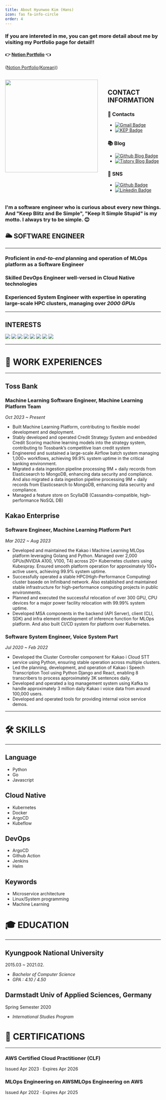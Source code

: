 ```yaml
---
title: About Hyunwoo Kim (Hans)
icon: fas fa-info-circle
order: 4
---
```


### If you are intereted in me, you can get more detail about me by visiting my Portfolio page for detail!!

#### 👉 [Notion Portfolio](https://bit.ly/3DOJRqp) 👈  
([Notion Portfolio(Korean)](https://bit.ly/3OLxAJE)) 

<br>

<div style="display: flex; flex-direction: row;">
  <div style="margin-right: 2rem;">
    <img src="https://user-images.githubusercontent.com/37402136/143150326-e30ee110-7924-4350-928d-bfdade556128.jpeg" width="300">
  </div>
  <div>
    <h2>CONTACT INFORMATION</h2>
    <h3>📮 Contacts</h3>
    <ul>
      <li>
        <a href="mailto:qgusdngusdn@gmail.com">
          <img src="https://img.shields.io/badge/Gmail-d14836?style=flat-square&logo=Gmail&logoColor=white" alt="Gmail Badge">
        </a>
      </li>
      <li>
        <a href="mailto:hans.818@tossbank.com">
          <img src="https://img.shields.io/badge/-Tossbank-blue?style=flat-square&logoColor=white" alt="KEP Badge">
        </a>
      </li>
    </ul>
    <h3>📚 Blog</h3>
    <ul>
      <li>
        <a href="https://hhhyunwoo.github.io/">
          <img src="https://img.shields.io/badge/-GithubBlog-black?style=flat-square&logo=Github&logoColor=white" alt="Github Blog Badge">
        </a>
      </li>
      <li>
        <a href="https://qrlagusdn.tistory.com/">
          <img src="https://img.shields.io/badge/-TistoryBlog-black?style=flat-square&logoColor=white" alt="Tistory Blog Badge">
        </a>
      </li>
    </ul>
    <h3>🔗 SNS</h3>
    <ul>
      <li>
        <a href="https://github.com/hhhyunwoo">
          <img src="https://img.shields.io/badge/-Github-black?style=flat-square&logo=Github&logoColor=white" alt="Github Badge">
        </a>
      </li>
      <li>
        <a href="https://www.linkedin.com/in/hyunwoo-hans-kim/">
          <img src="https://img.shields.io/badge/-LinkedIn-blue?style=flat-square&logo=Linkedin&logoColor=white" alt="Linkedin Badge">
        </a>
      </li>
    </ul>
  </div>
</div>

### I'm a software engineer who is curious about every new things. And "Keep Blitz and Be Simple", "Keep It Simple Stupid" is my motto. I always try to be simple. 😊

## 🌥 SOFTWARE ENGINEER

---

### Proficient in *end-to-end* planning and operation of **MLOps platform** as a Software Engineer

### Skilled **DevOps** Engineer well-versed in Cloud Native technologies

### Experienced System Engineer with expertise in operating large-scale HPC clusters, managing over ***2000 GPUs***

---

## INTERESTS

<a><img src="https://img.shields.io/badge/Machine Learning-9F6D1B?style=flat-square&logo=ML&logoColor=white"/></a>
<a><img src="https://img.shields.io/badge/Cloud Native-926DCB?style=flat-square&logo=cloud&logoColor=blue"/></a>
<a><img src="https://img.shields.io/badge/MLops-A0F99C?style=flat-square&logo=ML&logoColor=white"/></a>
<a><img src="https://img.shields.io/badge/Python-ED9517?style=flat-square&logo=python&logoColor=white"/></a>
<a><img src="https://img.shields.io/badge/Javascript-E10098?style=flat-square&logo=Javascript&logoColor=white"/></a>
<a><img src="https://img.shields.io/badge/React-3B91C5?style=flat-square&logo=React&logoColor=white"/></a>
<a><img src="https://img.shields.io/badge/C-00599C?style=flat-square&logo=C%2B%2B&logoColor=white"/></a>
<a><img src="https://img.shields.io/badge/CSS-926DBB?style=flat-square&logo=CSS3&logoColor=white"/></a>

---
# 🏢  WORK EXPERIENCES

---
## Toss Bank

### Machine Learning Software Engineer, Machine Learning Platform Team

*Oct 2023 ~ Present*

- Built Machine Learning Platform, contributing to flexible model development and deployment.
- Stably developed and operated Credit Strategy System and embedded Credit Scoring machine learning models into the strategy system, contributing to Tossbank’s competitive loan credit system
- Engineered and sustained a large-scale Airflow batch system managing 1,000+ workflows, achieving 99.9% system uptime in the critical banking environment.
- Migrated a data ingestion pipeline processing 9M + daily records from Elasticsearch to MongoDB, enhancing data security and compliance. And also migrated a data ingestion pipeline processing 9M + daily records from Elasticsearch to MongoDB, enhancing data security and compliance.
- Managed a feature store on ScyllaDB (Cassandra-compatible, high-performance NoSQL DB)

## Kakao Enterprise

### Software Engineer, Machine Learning Platform Part

*Mar 2022 ~ Aug 2023*

- Developed and maintained the Kakao i Machine Learning MLOps platform leveraging Golang and Python. Managed over 2,000 GPUs(NVIDIA A100, V100, T4) across 20+ Kubernetes clusters using Kubespray. Ensured smooth platform operation for approximately 100+ active users, achieving 99.9% system uptime.
- Successfully operated a stable HPC(High-Performance Computing) cluster basede on Infiniband network. Also established and maintained stable infrastructure for high-performance computing projects in public environments.
- Planned and executed the successful relocation of over 300 GPU, CPU devices for a major power facility relocation with 99.99% system uptime.
- Developed MSA components in the backend (API Server), client (CLI, SDK) and infra element development of inference function for MLOps platform. And also built CI/CD system for platform over Kubernetes.

### Software System Engineer, Voice System Part

*Jul 2020 ~ Feb 2022*

- Developed the Cluster Controller component for Kakao i Cloud STT service using Python, ensuring stable operation across multiple clusters.
- Led the planning, development, and operation of Kakao i Speech Transcription Tool using Python Django and React, enabling 8 transcribers to process approximately 3K sentences daily.
- Developed and operated a log management system using Kafka to handle approximately 3 million daily Kakao i voice data from around 100,000 users.
- Developed and operated tools for providing internal voice service demos.

---
# 🛠  SKILLS

---

## Language

- Python
- Go
- Javascript

## Cloud Native

- Kubernetes
- Docker
- ArgoCD
- Kubeflow

## DevOps

- ArgoCD
- Github Action
- Jenkins
- Helm

## Keywords

- Microservice architecture
- Linux/System programming
- Machine Learning

# 🎓  EDUCATION

---

## Kyungpook National University

2015.03 ~ 2021.02.

- *Bachelor of Computer Science*
- *GPA : 4.10 / 4.50*

## Darmstadt Univ of Applied Sciences, Germany

Spring Semester 2020

- *International Studies Program*

# 📜 CERTIFICATIONS

---

### AWS Certified Cloud Practitioner (CLF)

Issued Apr 2023 · Expires Apr 2026

### MLOps Engineering on AWSMLOps Engineering on AWS

Issued Apr 2022 · Expires Apr 2025
